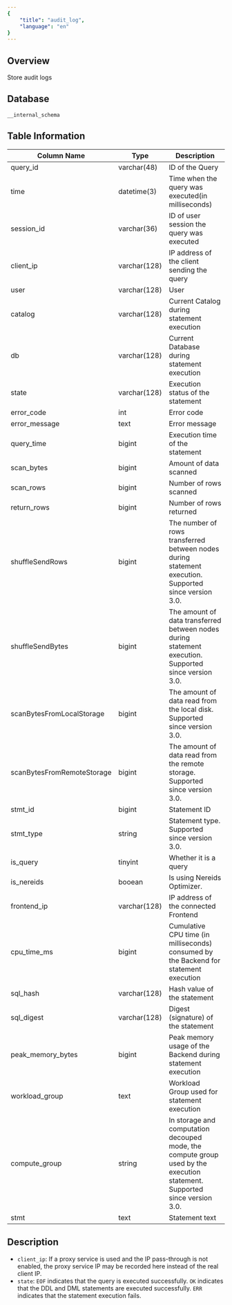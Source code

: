 ```yaml
---
{
    "title": "audit_log",
    "language": "en"
}
---
```


## Overview

Store audit logs

## Database


`__internal_schema`


## Table Information

| Column Name       | Type         | Description                                                  |
| ----------------- | ------------ | ------------------------------------------------------------ |
| query_id          | varchar(48)  | ID of the Query                                              |
| time              | datetime(3)  | Time when the query was executed(in milliseconds)            |
| session_id        | varchar(36)  | ID of user session the query was executed                    |
| client_ip         | varchar(128) | IP address of the client sending the query                   |
| user              | varchar(128) | User                                                         |
| catalog           | varchar(128) | Current Catalog during statement execution                   |
| db                | varchar(128) | Current Database during statement execution                  |
| state             | varchar(128) | Execution status of the statement                            |
| error_code        | int          | Error code                                                   |
| error_message     | text         | Error message                                                |
| query_time        | bigint       | Execution time of the statement                              |
| scan_bytes        | bigint       | Amount of data scanned                                       |
| scan_rows         | bigint       | Number of rows scanned                                       |
| return_rows       | bigint       | Number of rows returned                                      |
| shuffleSendRows             | bigint  | The number of rows transferred between nodes during statement execution. Supported since version 3.0. |
| shuffleSendBytes            | bigint    | The amount of data transferred between nodes during statement execution. Supported since version 3.0. | 
| scanBytesFromLocalStorage   | bigint    | The amount of data read from the local disk. Supported since version 3.0. |
| scanBytesFromRemoteStorage  | bigint    | The amount of data read from the remote storage. Supported since version 3.0. |
| stmt_id           | bigint       | Statement ID                                                 |
| stmt_type                   | string    | Statement type. Supported since version 3.0. |
| is_query          | tinyint      | Whether it is a query                                        |
| is_nereids                  | booean    | Is using Nereids Optimizer. |
| frontend_ip       | varchar(128) | IP address of the connected Frontend                         |
| cpu_time_ms       | bigint       | Cumulative CPU time (in milliseconds) consumed by the Backend for statement execution |
| sql_hash          | varchar(128) | Hash value of the statement                                  |
| sql_digest        | varchar(128) | Digest (signature) of the statement                          |
| peak_memory_bytes | bigint       | Peak memory usage of the Backend during statement execution  |
| workload_group    | text         | Workload Group used for statement execution                  |
| compute_group                 | string    | In storage and computation decouped mode, the compute group used by the execution statement. Supported since version 3.0.|
| stmt              | text         | Statement text                                               |


## Description

- `client_ip`: If a proxy service is used and the IP pass-through is not enabled, the proxy service IP may be recorded here instead of the real client IP.
- `state`: `EOF` indicates that the query is executed successfully. `OK` indicates that the DDL and DML statements are executed successfully. `ERR` indicates that the statement execution fails.
